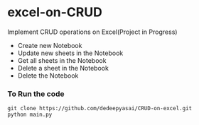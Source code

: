# excel-on-CRUD
Implement CRUD operations on Excel(Project in Progress)
- Create new Notebook
- Update new sheets in the Notebook
- Get all sheets in the Notebook
- Delete a sheet in the Notebook
- Delete the Notebook

### To Run the code
```
git clone https://github.com/dedeepyasai/CRUD-on-excel.git
python main.py
```
